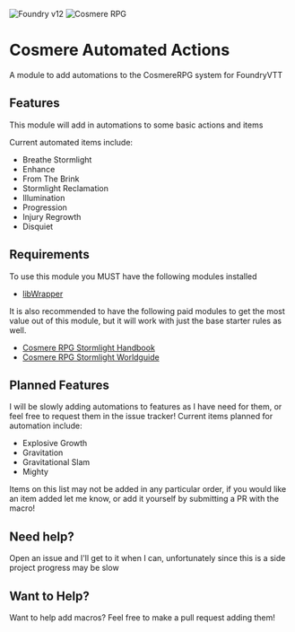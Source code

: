 ![Foundry v12](https://img.shields.io/badge/foundry-v12-green) ![Cosmere RPG](https://img.shields.io/badge/cosmere%E2%80%93rpg-v1.0.2-green)
# Cosmere Automated Actions
A module to add automations to the CosmereRPG system for FoundryVTT

## Features
This module will add in automations to some basic actions and items

Current automated items include:
- Breathe Stormlight
- Enhance
- From The Brink
- Stormlight Reclamation
- Illumination
- Progression
- Injury Regrowth
- Disquiet

## Requirements
To use this module you MUST have the following modules installed

- [libWrapper](https://foundryvtt.com/packages/lib-wrapper)

It is also recommended to have the following paid modules to get the most value out of this module, but it will work with just the base starter rules as well.

- [Cosmere RPG Stormlight Handbook](https://foundryvtt.com/packages/cosmere-rpg-stormlight-handbook)
- [Cosmere RPG Stormlight Worldguide](https://foundryvtt.com/packages/cosmere-rpg-stormlight-worldguide)

## Planned Features
I will be slowly adding automations to features as I have need for them, or feel free to request them in the issue tracker!
Current items planned for automation include:

- Explosive Growth
- Gravitation
- Gravitational Slam
- Mighty

Items on this list may not be added in any particular order, if you would like an item added let me know, or add it yourself by submitting a PR with the macro!


## Need help?
Open an issue and I'll get to it when I can, unfortunately since this is a side project progress may be slow

## Want to Help?
Want to help add macros? Feel free to make a pull request adding them!